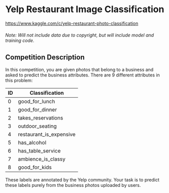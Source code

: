 # Yelp Restaurant Image Classification
https://www.kaggle.com/c/yelp-restaurant-photo-classification
###### Note: Will not include data due to copyright, but will include model and training code.

Competition Description
-----------------------
In this competition, you are given photos that belong to a business and asked to predict the business attributes. There are 9 different attributes in this problem:

ID | Classification
--- | ---
0 | good_for_lunch
1 | good_for_dinner
2 | takes_reservations
3 | outdoor_seating
4 | restaurant_is_expensive
5 | has_alcohol
6 | has_table_service
7 | ambience_is_classy
8 | good_for_kids

These labels are annotated by the Yelp community. Your task is to predict these labels purely from the business photos uploaded by users. 